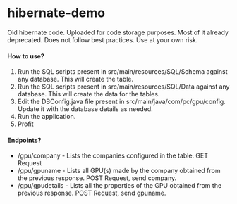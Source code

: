 # hibernate-demo
Old hibernate code. Uploaded for code storage purposes. Most of it already deprecated. Does not follow best practices. Use at your own risk. 

#### How to use?
1. Run the SQL scripts present in src/main/resources/SQL/Schema against any database. This will create the table.
2. Run the SQL scripts present in src/main/resources/SQL/Data against any database. This will create the data for the tables.
3. Edit the DBConfig.java file present in src/main/java/com/pc/gpu/config. Update it with the database details as needed.
4. Run the application.
5. Profit

#### Endpoints?
- /gpu/company - Lists the companies configured in the table. GET Request
- /gpu/gpuname - Lists all GPU(s) made by the company obtained from the previous response. POST Request, send company.
- /gpu/gpudetails - Lists all the properties of the GPU obtained from the previous response. POST Request, send gpuname.
